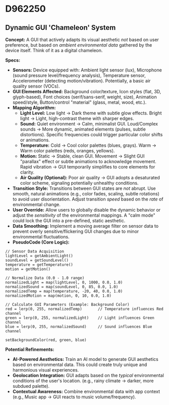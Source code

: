 # D962250

## Dynamic GUI 'Chameleon' System

**Concept:** A GUI that actively adapts its visual aesthetic *not* based on user preference, but based on *ambient environmental data* gathered by the device itself. Think of it as a digital chameleon.

**Specs:**

*   **Sensors:** Device equipped with: Ambient light sensor (lux), Microphone (sound pressure level/frequency analysis), Temperature sensor, Accelerometer (detecting motion/vibration). Potentially, a basic air quality sensor (VOCs).
*   **GUI Elements Affected:** Background color/texture, Icon styles (flat, 3D, glyph-based), Font choices (serif/sans-serif, weight, size), Animation speed/style, Button/control "material" (glass, metal, wood, etc.).
*   **Mapping Algorithm:**
    *   **Light Level:**  Low light -> Dark theme with subtle glow effects. Bright light ->  Light, high-contrast theme with sharper edges.
    *   **Sound:** Quiet environment -> Calm, minimalist GUI.  Loud/Complex sounds -> More dynamic, animated elements (pulses, subtle distortions). Specific frequencies could trigger particular color shifts or animations.
    *   **Temperature:** Cold -> Cool color palettes (blues, grays). Warm ->  Warm color palettes (reds, oranges, yellows).
    *   **Motion:** Static -> Stable, clean GUI.  Movement ->  Slight GUI "parallax" effect or subtle animations to acknowledge movement.  Rapid vibration ->  GUI temporarily simplifies to core elements for clarity.
    *   **Air Quality (Optional):** Poor air quality -> GUI adopts a desaturated color scheme, signaling potentially unhealthy conditions.
*   **Transition Style:**  Transitions between GUI states are *not* abrupt. Use smooth, natural animations (e.g., color fades, scaling, subtle rotations) to avoid user disorientation.  Adjust transition *speed* based on the *rate* of environmental change.
*   **User Override:** Allow users to globally disable the dynamic behavior or adjust the *sensitivity* of the environmental mappings.  A "calm mode" could lock the GUI into a pre-defined, static aesthetic.
*   **Data Smoothing:** Implement a moving average filter on sensor data to prevent overly sensitive/flickering GUI changes due to minor environmental fluctuations.
*   **PseudoCode (Core Logic):**

```
// Sensor Data Acquisition
lightLevel = getAmbientLight()
soundLevel = getSoundLevel()
temperature = getTemperature()
motion = getMotion()

// Normalize Data (0.0 - 1.0 range)
normalizedLight = map(lightLevel, 0, 1000, 0.0, 1.0)
normalizedSound = map(soundLevel, 0, 85, 0.0, 1.0)
normalizedTemp = map(temperature, -20, 40, 0.0, 1.0)
normalizedMotion = map(motion, 0, 10, 0.0, 1.0)

// Calculate GUI Parameters (Example: Background Color)
red = lerp(0, 255, normalizedTemp)       // Temperature influences Red channel
green = lerp(0, 255, normalizedLight)    // Light influences Green channel
blue = lerp(0, 255, normalizedSound)     // Sound influences Blue channel

setBackgroundColor(red, green, blue)
```

**Potential Refinements:**

*   **AI-Powered Aesthetics:**  Train an AI model to generate GUI aesthetics based on environmental data.  This could create truly unique and harmonious visual experiences.
*   **Geolocation Integration:**  GUI adapts based on the *typical* environmental conditions of the user's location. (e.g., rainy climate -> darker, more subdued palette).
*   **Contextual Awareness:** Combine environmental data with app context (e.g., Music app -> GUI reacts to music volume/frequency).